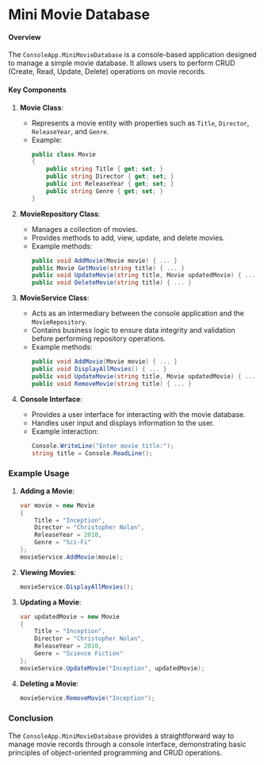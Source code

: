 # Mini Movie Database

#### Overview
The `ConsoleApp.MiniMovieDatabase` is a console-based application designed to manage a simple movie database. It allows users to perform CRUD (Create, Read, Update, Delete) operations on movie records.

#### Key Components

1. **Movie Class**:
   - Represents a movie entity with properties such as `Title`, `Director`, `ReleaseYear`, and `Genre`.
   - Example:
     ```csharp
     public class Movie
     {
         public string Title { get; set; }
         public string Director { get; set; }
         public int ReleaseYear { get; set; }
         public string Genre { get; set; }
     }
     ```

2. **MovieRepository Class**:
   - Manages a collection of movies.
   - Provides methods to add, view, update, and delete movies.
   - Example methods:
     ```csharp
     public void AddMovie(Movie movie) { ... }
     public Movie GetMovie(string title) { ... }
     public void UpdateMovie(string title, Movie updatedMovie) { ... }
     public void DeleteMovie(string title) { ... }
     ```

3. **MovieService Class**:
   - Acts as an intermediary between the console application and the `MovieRepository`.
   - Contains business logic to ensure data integrity and validation before performing repository operations.
   - Example methods:
     ```csharp
     public void AddMovie(Movie movie) { ... }
     public void DisplayAllMovies() { ... }
     public void UpdateMovie(string title, Movie updatedMovie) { ... }
     public void RemoveMovie(string title) { ... }
     ```

4. **Console Interface**:
   - Provides a user interface for interacting with the movie database.
   - Handles user input and displays information to the user.
   - Example interaction:
     ```csharp
     Console.WriteLine("Enter movie title:");
     string title = Console.ReadLine();
     ```

### Example Usage
1. **Adding a Movie**:
   ```csharp
   var movie = new Movie
   {
       Title = "Inception",
       Director = "Christopher Nolan",
       ReleaseYear = 2010,
       Genre = "Sci-Fi"
   };
   movieService.AddMovie(movie);
   ```

2. **Viewing Movies**:
   ```csharp
   movieService.DisplayAllMovies();
   ```

3. **Updating a Movie**:
   ```csharp
   var updatedMovie = new Movie
   {
       Title = "Inception",
       Director = "Christopher Nolan",
       ReleaseYear = 2010,
       Genre = "Science Fiction"
   };
   movieService.UpdateMovie("Inception", updatedMovie);
   ```

4. **Deleting a Movie**:
   ```csharp
   movieService.RemoveMovie("Inception");
   ```

### Conclusion
The `ConsoleApp.MiniMovieDatabase` provides a straightforward way to manage movie records through a console interface, demonstrating basic principles of object-oriented programming and CRUD operations.
